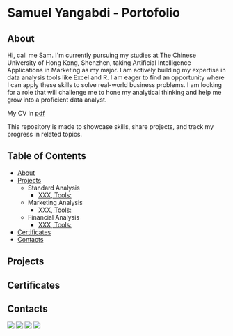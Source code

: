 # Samuel Yangabdi - Portofolio

## About
Hi, call me Sam. I'm currently pursuing my studies at The Chinese University of Hong Kong, Shenzhen, taking Artificial Intelligence Applications in Marketing as my major.
I am actively building my expertise in data analysis tools like Excel and R. I am eager to find an opportunity where I can apply these skills to solve real-world business problems.
I am looking for a role that will challenge me to hone my analytical thinking and help me grow into a proficient data analyst.

My CV in [pdf](CV%20Samuel%20Yangabdi.pdf)

This repository is made to showcase skills, share projects, and track my progress in related topics.

## Table of Contents
- [About](https://github.com/tiannaparris/Data-Analysis-Portfolio/blob/main/README.md#about)
- [Projects]()
  - Standard Analysis
    - [XXX, Tools:]()
  - Marketing Analysis
    - [XXX, Tools:]()
  - Financial Analysis
    - [XXX, Tools:]()
- [Certificates]()
- [Contacts]()

## Projects

## Certificates

## Contacts
<a href="https://www.linkedin.com/in/samuel-yangabdi/"><img src="https://img.shields.io/badge/-LinkedIn-0072b1?&style=for-the-badge&logo=linkedin&logoColor=white" /></a>
<a href="https://wa.link/uq743d"><img src="https://img.shields.io/badge/+86 15728255967-25D366?&style=for-the-badge&logo=Whatsapp&logoColor=FFFFFF" /></a>
<a href="https://mail.google.com"><img src="https://img.shields.io/badge/sam4bdi@gmail.com-EA4335?&style=for-the-badge&logo=gmail&logoColor=FFFFFF" /></a>
<a href="https://www.instagram.com/sam_yangg/"><img src="https://img.shields.io/badge/instagram-FF0069?&style=for-the-badge&logo=instagram&logoColor=FFFFFF" /></a>
